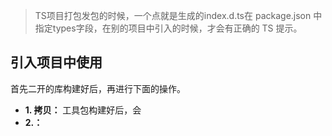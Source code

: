
> TS项目打包发包的时候，一个点就是生成的index.d.ts在 package.json 中指定types字段，在别的项目中引入的时候，才会有正确的 TS 提示。


## 引入项目中使用

首先二开的库构建好后，再进行下面的操作。

- **1. 拷贝：** 工具包构建好后，会 
- **2.：**